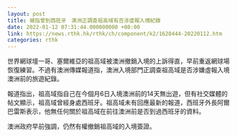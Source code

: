 ```yaml
---
layout: post
title: 被指曾到西班牙　澳洲正調查祖高域有否涉虛報入境紀錄
date: 2022-01-12 07:31:44.000000000 +08:00
link: https://news.rthk.hk/rthk/ch/component/k2/1628444-20220112.htm
categories: rthk
---
```


世界網球壇一哥、塞爾維亞的祖高域被澳洲撤銷入境的上訴得直，早前重返網球場恢復練習。不過有澳洲傳媒報道指，澳洲入境部門正調查祖高域是否涉嫌虛報入境澳洲前的旅遊紀錄。

報道指出，祖高域指自己在今個月6日入境澳洲前的14天無出遊，但有社交媒體的帖文顯示，祖高域曾經身處西班牙。祖高域未有回應最新的報道，西班牙外長阿爾巴雷斯表示，他無任何關於祖高域在前往澳洲前是否到過西班牙的資料。

澳洲政府早前強調，仍然有權撤銷祖高域的入境簽證。
